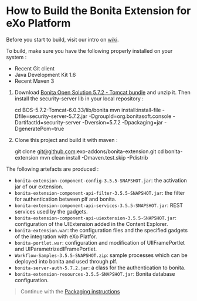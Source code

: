 How to Build the Bonita Extension for eXo Platform
================


Before you start to build, visit our intro on [wiki](https://github.com/exo-addons/bonita-extension/wiki).


To build, make sure you have the following properly installed  on your system :   
* Recent Git client
* Java Development Kit 1.6
* Recent Maven 3

1. Download [Bonita Open Solution 5.7.2 - Tomcat bundle](http://www.bonitasoft.com/products/BPM_downloads/all) and unzip it. Then install the security-server lib in your local repository :

    cd BOS-5.7.2-Tomcat-6.0.33/lib/bonita
    mvn install:install-file -Dfile=security-server-5.7.2.jar -DgroupId=org.bonitasoft.console -DartifactId=security-server -Dversion=5.7.2 -Dpackaging=jar -DgeneratePom=true

2. Clone this project and build it with maven : 

    git clone git@github.com:exo-addons/bonita-extension.git
    cd bonita-extension
    mvn clean install -Dmaven.test.skip -Pdistrib

The following artefacts are produced :
* ```bonita-extension-component-config-3.5.5-SNAPSHOT.jar```: the activation jar of our extension.
* ```bonita-extension-component-api-filter-3.5.5-SNAPSHOT.jar```: the filter for authentication between plf and bonita.
* ```bonita-extension-component-api-services-3.5.5-SNAPSHOT.jar```: REST services used by the gadgets.
* ```bonita-extension-component-api-uiextension-3.5.5-SNAPSHOT.jar```: configuration of the UIExtension added in the Content Explorer.
* ```bonita-extension.war```: the configuration files and the specified  gadgets of the integration with eXo Platfor.
* ```bonita-portlet.war```: configuration and modification of UIIFramePortlet and UIParametrizedIFramePortlet.
* ```Workflow-Samples-3.5.5-SNAPSHOT.zip```: sample processes which can be deployed into  bonita and used through plf.
* ```bonita-server-auth-5.7.2.jar```: a class for the authentication to bonita.
* ```bonita-extension-resources-3.5.5-SNAPSHOT.jar```: Bonita database configuration.

> Continue with the [Packaging instructions](https://github.com/exo-addons/bonita-extension/wiki/Packaging-Guide-:-Manual-Packaging-Steps)
